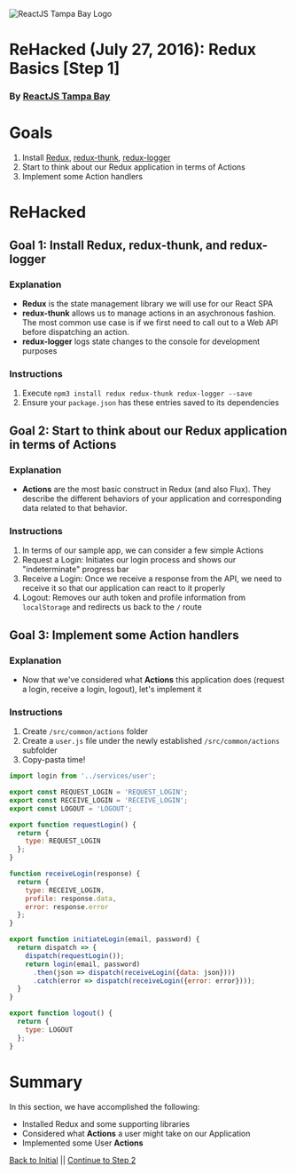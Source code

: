 ![ReactJS Tampa Bay Logo](https://avatars2.githubusercontent.com/u/18738421?v=3&s=200)

# ReHacked (July 27, 2016): Redux Basics [Step 1]
### By [ReactJS Tampa Bay](http://www.meetup.com/ReactJS-Tampa-Bay/)

# Goals

1. Install [Redux](https://github.com/gaearon/redux), [redux-thunk](https://github.com/gaearon/redux-thunk), [redux-logger](https://github.com/gaearon/redux-logger)
1. Start to think about our Redux application in terms of Actions
1. Implement some Action handlers

# ReHacked

## Goal 1: Install Redux, redux-thunk, and redux-logger

### Explanation

* **Redux** is the state management library we will use for our React SPA
* **redux-thunk** allows us to manage actions in an asychronous fashion. The most common use case is if we first need to call out to a Web API before dispatching an action.
* **redux-logger** logs state changes to the console for development purposes

### Instructions

1. Execute `npm3 install redux redux-thunk redux-logger --save`
1. Ensure your `package.json` has these entries saved to its dependencies

## Goal 2: Start to think about our Redux application in terms of Actions

### Explanation

* **Actions** are the most basic construct in Redux (and also Flux).  They describe the different behaviors of your application and corresponding data related to that behavior.

### Instructions

1. In terms of our sample app, we can consider a few simple Actions
  1. Request a Login: Initiates our login process and shows our "indeterminate" progress bar
  1. Receive a Login: Once we receive a response from the API, we need to receive it so that our application can react to it properly
  1. Logout: Removes our auth token and profile information from `localStorage` and redirects us back to the `/` route

## Goal 3: Implement some Action handlers

### Explanation

* Now that we've considered what **Actions** this application does (request a login, receive a login, logout), let's implement it

### Instructions

1. Create `/src/common/actions` folder
1. Create a `user.js` file under the newly established `/src/common/actions` subfolder
1. Copy-pasta time!

```javascript
import login from '../services/user';

export const REQUEST_LOGIN = 'REQUEST_LOGIN';
export const RECEIVE_LOGIN = 'RECEIVE_LOGIN';
export const LOGOUT = 'LOGOUT';

export function requestLogin() {
  return {
    type: REQUEST_LOGIN
  };
}

function receiveLogin(response) {
  return {
    type: RECEIVE_LOGIN,
    profile: response.data,
    error: response.error
  };
}

export function initiateLogin(email, password) {
  return dispatch => {
    dispatch(requestLogin());
    return login(email, password)
      .then(json => dispatch(receiveLogin({data: json})))
      .catch(error => dispatch(receiveLogin({error: error})));
  }
}

export function logout() {
  return {
    type: LOGOUT
  };
}
```

# Summary

In this section, we have accomplished the following:

* Installed Redux and some supporting libraries
* Considered what **Actions** a user might take on our Application
* Implemented some User **Actions**


[Back to Initial](https://github.com/reactjstampabay/rehacked-redux-basics/tree/initial) || [Continue to Step 2](https://github.com/reactjstampabay/rehacked-redux-basics/tree/step-2)
